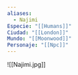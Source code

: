 ```yaml
---
aliases:
  - Najimi
Especie: "[[Humans]]"
Ciudad: "[[London]]"
Mundo: "[[Moonwood]]"
Personaje: "[[Npc]]"
---
```

![[Najimi.jpg]]